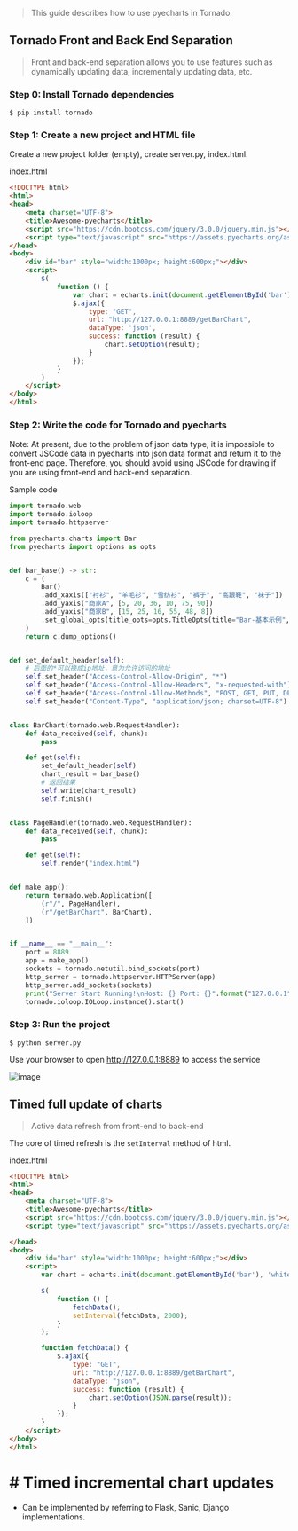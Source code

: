 > This guide describes how to use pyecharts in Tornado.

## Tornado Front and Back End Separation

> Front and back-end separation allows you to use features such as dynamically updating data, incrementally updating data, etc.

### Step 0: Install Tornado dependencies

```shell
$ pip install tornado
```

### Step 1: Create a new project and HTML file

Create a new project folder (empty), create server.py, index.html.

index.html
```html
<!DOCTYPE html>
<html>
<head>
    <meta charset="UTF-8">
    <title>Awesome-pyecharts</title>
    <script src="https://cdn.bootcss.com/jquery/3.0.0/jquery.min.js"></script>
    <script type="text/javascript" src="https://assets.pyecharts.org/assets/echarts.min.js"></script>
</head>
<body>
    <div id="bar" style="width:1000px; height:600px;"></div>
    <script>
        $(
            function () {
                var chart = echarts.init(document.getElementById('bar'), 'white', {renderer: 'canvas'});
                $.ajax({
                    type: "GET",
                    url: "http://127.0.0.1:8889/getBarChart",
                    dataType: 'json',
                    success: function (result) {
                        chart.setOption(result);
                    }
                });
            }
        )
    </script>
</body>
</html>
```

### Step 2: Write the code for Tornado and pyecharts

Note: At present, due to the problem of json data type, it is impossible to convert JSCode data in pyecharts into json data format and return it to the front-end page. Therefore, you should avoid using JSCode for drawing if you are using front-end and back-end separation.

Sample code
```python
import tornado.web
import tornado.ioloop
import tornado.httpserver

from pyecharts.charts import Bar
from pyecharts import options as opts


def bar_base() -> str:
    c = (
        Bar()
        .add_xaxis(["衬衫", "羊毛衫", "雪纺衫", "裤子", "高跟鞋", "袜子"])
        .add_yaxis("商家A", [5, 20, 36, 10, 75, 90])
        .add_yaxis("商家B", [15, 25, 16, 55, 48, 8])
        .set_global_opts(title_opts=opts.TitleOpts(title="Bar-基本示例", subtitle="我是副标题"))
    )
    return c.dump_options()


def set_default_header(self):
    # 后面的*可以换成ip地址，意为允许访问的地址
    self.set_header("Access-Control-Allow-Origin", "*")
    self.set_header("Access-Control-Allow-Headers", "x-requested-with")
    self.set_header("Access-Control-Allow-Methods", "POST, GET, PUT, DELETE")
    self.set_header("Content-Type", "application/json; charset=UTF-8")


class BarChart(tornado.web.RequestHandler):
    def data_received(self, chunk):
        pass

    def get(self):
        set_default_header(self)
        chart_result = bar_base()
        # 返回结果
        self.write(chart_result)
        self.finish()


class PageHandler(tornado.web.RequestHandler):
    def data_received(self, chunk):
        pass

    def get(self):
        self.render("index.html")


def make_app():
    return tornado.web.Application([
        (r"/", PageHandler),
        (r"/getBarChart", BarChart),
    ])


if __name__ == "__main__":
    port = 8889
    app = make_app()
    sockets = tornado.netutil.bind_sockets(port)
    http_server = tornado.httpserver.HTTPServer(app)
    http_server.add_sockets(sockets)
    print("Server Start Running!\nHost: {} Port: {}".format("127.0.0.1", port))
    tornado.ioloop.IOLoop.instance().start()
```

### Step 3: Run the project

```shell
$ python server.py
```

Use your browser to open http://127.0.0.1:8889 to access the service

![image](https://user-images.githubusercontent.com/17564655/64065362-2fe42e80-cc3f-11e9-8d06-7552414748f1.png)


## Timed full update of charts
> Active data refresh from front-end to back-end

The core of timed refresh is the `setInterval` method of html.

index.html
```html
<!DOCTYPE html>
<html>
<head>
    <meta charset="UTF-8">
    <title>Awesome-pyecharts</title>
    <script src="https://cdn.bootcss.com/jquery/3.0.0/jquery.min.js"></script>
    <script type="text/javascript" src="https://assets.pyecharts.org/assets/echarts.min.js"></script>

</head>
<body>
    <div id="bar" style="width:1000px; height:600px;"></div>
    <script>
        var chart = echarts.init(document.getElementById('bar'), 'white', {renderer: 'canvas'});

        $(
            function () {
                fetchData();
                setInterval(fetchData, 2000);
            }
        );

        function fetchData() {
            $.ajax({
                type: "GET",
                url: "http://127.0.0.1:8889/getBarChart",
                dataType: "json",
                success: function (result) {
                    chart.setOption(JSON.parse(result));
                }
            });
        }
    </script>
</body>
</html>
```

# # Timed incremental chart updates

* Can be implemented by referring to Flask, Sanic, Django implementations.
